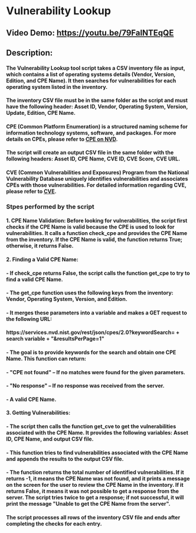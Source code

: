 # Vulnerability Lookup
## Video Demo: https://youtu.be/79FaINTEqQE
## Description:
#### 
#### The Vulnerability Lookup tool script takes a CSV inventory file as input, which contains a list of operating systems details (Vendor, Version, Edition, and CPE Name). It then searches for vulnerabilities for each operating system listed in the inventory.
#### 
#### The inventory CSV file must be in the same folder as the script and must have the following header: Asset ID, Vendor, Operating System, Version, Update, Edition, CPE Name.
#### 
#### CPE (Common Platform Enumeration) is a structured naming scheme for information technology systems, software, and packages. For more details on CPEs, please refer to [CPE on NVD](https://nvd.nist.gov/products/cpe).
#### 
#### The script will create an output CSV file in the same folder with the following headers: Asset ID, CPE Name, CVE ID, CVE Score, CVE URL.
#### 
#### CVE (Common Vulnerabilities and Exposures) Program from the National Vulnerability Database uniquely identifies vulnerabilities and associates CPEs with those vulnerabilities. For detailed information regarding CVE, please refer to [CVE](https://cve.org/).
####
### Stpes performed by the script
####
#### 1. CPE Name Validation: Before looking for vulnerabilities, the script first checks if the CPE Name is valid because the CPE is used to look for vulnerabilities. It calls a function check_cpe and provides the CPE Name from the inventory. If the CPE Name is valid, the function returns True; otherwise, it returns False.
#### 2. Finding a Valid CPE Name:
####    - If check_cpe returns False, the script calls the function get_cpe to try to find a valid CPE Name.
####    - The get_cpe function uses the following keys from the inventory: Vendor, Operating System, Version, and Edition.
####    - It merges these parameters into a variable and makes a GET request to the following URL:
####          h<span>ttps://services.nvd.nist.gov/rest/json/cpes/2.0?keywordSearch= + search variable + "&resultsPerPage=1"
####    - The goal is to provide keywords for the search and obtain one CPE Name. This function can return:
####      - "CPE not found" – If no matches were found for the given parameters.
####      - "No response" – If no response was received from the server.
####      - A valid CPE Name.
####  3. Getting Vulnerabilities:
####     - The script then calls the function get_cve to get the vulnerabilities associated with the CPE Name. It provides the following variables: Asset ID, CPE Name, and output CSV file.
####     - This function tries to find vulnerabilities associated with the CPE Name and appends the results to the output CSV file.
####     - The function returns the total number of identified vulnerabilities. If it returns -1, it means the CPE Name was not found, and it prints a message on the screen for the user to review the CPE Name in the inventory. If it returns False, it means it was not possible to get a response from the server. The script tries twice to get a response; if not successful, it will print the message "Unable to get the CPE Name from the server".
####
#### The script processes all rows of the inventory CSV file and ends after completing the checks for each entry.

